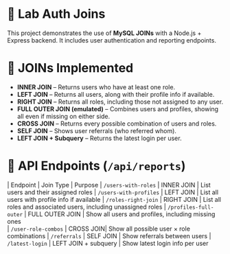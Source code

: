 # 🧩 Lab Auth Joins
This project demonstrates the use of **MySQL JOINs** with a Node.js + Express backend. It includes user authentication and reporting endpoints.

# 📌 JOINs Implemented
- **INNER JOIN** – Returns users who have at least one role.
- **LEFT JOIN** – Returns all users, along with their profile info if available.
- **RIGHT JOIN** – Returns all roles, including those not assigned to any user.
- **FULL OUTER JOIN (emulated)** – Combines users and profiles, showing all even if missing on either side.
- **CROSS JOIN** – Returns every possible combination of users and roles.
- **SELF JOIN** – Shows user referrals (who referred whom).
- **LEFT JOIN + Subquery** – Returns the latest login per user.

# 🚀 API Endpoints (`/api/reports`)
| Endpoint | Join Type | Purpose 
| `/users-with-roles` | INNER JOIN | List users and their assigned roles
| `/users-with-profiles` | LEFT JOIN | List all users with profile info if available 
| `/roles-right-join` | RIGHT JOIN | List all roles and associated users, including unassigned roles 
| `/profiles-full-outer` | FULL OUTER JOIN | Show all users and profiles, including missing ones  
| `/user-role-combos` | CROSS JOIN| Show all possible user × role combinations
| `/referrals` | SELF JOIN | Show referrals between users 
| `/latest-login` | LEFT JOIN + subquery | Show latest login info per user 

